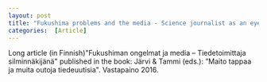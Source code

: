 ```yaml
---
layout: post 
title: "Fukushima problems and the media - Science journalist as an eyewitness" in a book
categories:  [Article] 
---
```

Long article (in Finnish)"Fukushiman ongelmat ja media – Tiedetoimittaja silminnäkijänä"  published in the book: Järvi & Tammi (eds.): ”Maito tappaa ja muita outoja tiedeuutisia". Vastapaino 2016.
